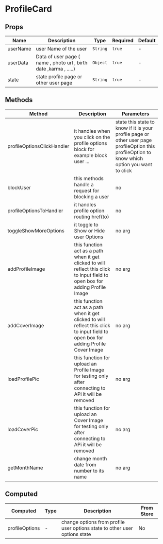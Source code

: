 # ProfileCard

## Props

<!-- @vuese:ProfileCard:props:start -->
|Name|Description|Type|Required|Default|
|---|---|---|---|---|
|userName|user Name of the user|`String`|`true`|-|
|userData|Data of user page ( name , photo url , birth date ,karma , .....)|`Object`|`true`|-|
|state|state profile page  or other user page|`String`|`true`|-|

<!-- @vuese:ProfileCard:props:end -->


## Methods

<!-- @vuese:ProfileCard:methods:start -->
|Method|Description|Parameters|
|---|---|---|
|profileOptionsClickHandler|it handles when you click on the profile options block  for example block user ...|state this state to know if it is your profile page or other user page profileOption this profileOption to know which option you want to click|
|blockUser|this methods handle a request for blocking a user|no|
|profileOptionsToHandler|it handles profile option routing href(to)|no|
|toggleShowMoreOptions|it toggle to Show or Hide user Options|no arg|
|addProfileImage|this function act as a path when it get clicked to will reflect this click to input field to open box for adding Profile Image|no arg|
|addCoverImage|this function act as a path when it get clicked to will reflect this click to input field to open box for adding Profile Cover Image|no arg|
|loadProfilePic|this function for upload an Profile Image for testing only after connecting to APi it will be removed|no arg|
|loadCoverPic|this function for upload an Cover Image for testing only after connecting to APi it will be removed|no arg|
|getMonthName|change month date from number to its name|no arg|

<!-- @vuese:ProfileCard:methods:end -->


## Computed

<!-- @vuese:ProfileCard:computed:start -->
|Computed|Type|Description|From Store|
|---|---|---|---|
|profileOptions|-|change options from profile user options state to other user options state|No|

<!-- @vuese:ProfileCard:computed:end -->


